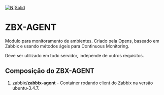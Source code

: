 [![N|Solid](docs/images/img-opens-off.png)](https://opens.com.br)
# ZBX-AGENT

Modulo para monitoramento de ambientes. Criado pela Opens, baseado em Zabbix e usando métodos ágeis para Continuous Monitoring.

Deve ser utilizado em todo servidor, independe de outros requisitos.

## Composição do ZBX-AGENT

1. zabbix/__zabbix-agent__ - Container rodando client do Zabbix na versão ubuntu-3.4.7.

